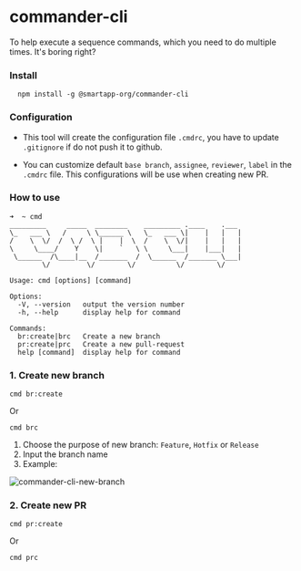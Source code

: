 # commander-cli

To help execute a sequence commands, which you need to do multiple times. It's boring right?

### Install

```
  npm install -g @smartapp-org/commander-cli
```

### Configuration

- This tool will create the configuration file `.cmdrc`, you have to update `.gitignore` if do not push it to github.

- You can customize default `base branch`, `assignee`, `reviewer`, `label` in the `.cmdrc` file. This configurations will be use when creating new PR.

### How to use

```
➜  ~ cmd
_________     _____  ________    _________ .____    .___
\_   ___ \   /     \ \______ \   \_   ___ \|    |   |   |
/    \  \/  /  \ /  \ |    |  \  /    \  \/|    |   |   |
\     \____/    Y    \|    `   \ \     \___|    |___|   |
 \______  /\____|__  /_______  /  \______  /_______ \___|
        \/         \/        \/          \/        \/

Usage: cmd [options] [command]

Options:
  -V, --version   output the version number
  -h, --help      display help for command

Commands:
  br:create|brc   Create a new branch
  pr:create|prc   Create a new pull-request
  help [command]  display help for command
```

### 1. Create new branch

```
cmd br:create
```

Or

```
cmd brc
```

1. Choose the purpose of new branch: `Feature`, `Hotfix` or `Release`
2. Input the branch name
3. Example:

![commander-cli-new-branch](https://user-images.githubusercontent.com/6206464/131709697-a58d17fa-3bdd-42e1-b7db-a8d3b6cc9b95.gif)

### 2. Create new PR

```
cmd pr:create
```

Or

```
cmd prc
```
